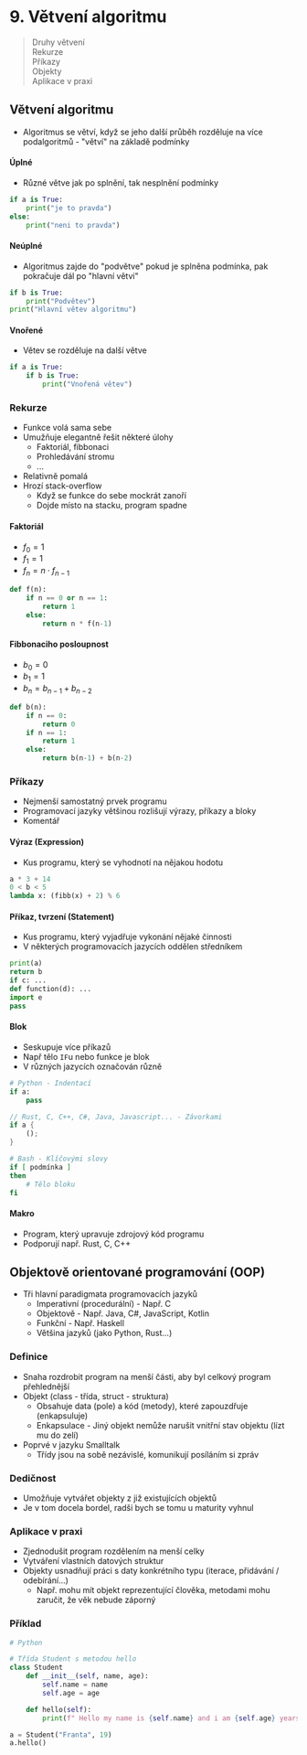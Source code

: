 # 9. Větvení algoritmu

> Druhy větvení \
> Rekurze \
> Příkazy \
> Objekty \
> Aplikace v praxi

## Větvení algoritmu

- Algoritmus se větví, když se jeho další průběh rozděluje na více podalgoritmů - "větví" na základě podmínky

#### Úplné

- Různé větve jak po splnění, tak nesplnění podmínky

```python
if a is True:
    print("je to pravda")
else:
    print("neni to pravda")
```

#### Neúplné

- Algoritmus zajde do "podvětve" pokud je splněna podmínka, pak pokračuje dál po "hlavní větvi"

```python
if b is True:
    print("Podvětev")
print("Hlavní větev algoritmu")
```

#### Vnořené

- Větev se rozděluje na další větve

```python
if a is True:
    if b is True:
        print("Vnořená větev")
```

### Rekurze

- Funkce volá sama sebe
- Umužňuje elegantně řešit některé úlohy
  - Faktoriál, fibbonaci
  - Prohledávání stromu
  - ...
- Relativně pomalá
- Hrozí stack-overflow
  - Když se funkce do sebe mockrát zanoří
  - Dojde místo na stacku, program spadne

#### Faktoriál

- $f_0 = 1$
- $f_1 = 1$
- $f_n = n \cdot f_{n-1}$

```python
def f(n):
    if n == 0 or n == 1:
        return 1
    else:
        return n * f(n-1)
```

#### Fibbonaciho posloupnost

- $b_0 = 0$
- $b_1 = 1$
- $b_n = b_{n-1} + b_{n-2}$

```python
def b(n):
    if n == 0:
        return 0
    if n == 1:
        return 1
    else:
        return b(n-1) + b(n-2)
```

### Příkazy

- Nejmenší samostatný prvek programu
- Programovací jazyky většinou rozlišují výrazy, příkazy a bloky
- Komentář

#### Výraz (Expression)

- Kus programu, který se vyhodnotí na nějakou hodotu

```python
a * 3 + 14
0 < b < 5
lambda x: (fibb(x) + 2) % 6
```

#### Příkaz, tvrzení (Statement)

- Kus programu, který vyjadřuje vykonání nějaké činnosti
- V některých programovacích jazycích oddělen středníkem

```python
print(a)
return b
if c: ...
def function(d): ...
import e
pass
```

#### Blok

- Seskupuje více příkazů
- Např tělo `IF`u nebo funkce je blok
- V různých jazycích označován různě

```python
# Python - Indentací
if a:
    pass
```

```rust
// Rust, C, C++, C#, Java, Javascript... - Závorkami
if a {
    ();
}
```

```bash
# Bash - Klíčovými slovy
if [ podmínka ]
then
    # Tělo bloku
fi
```

#### Makro

- Program, který upravuje zdrojový kód programu
- Podporují např. Rust, C, C++

## Objektově orientované programování (OOP)

- Tři hlavní paradigmata programovacích jazyků
  - Imperativní (procedurální) - Např. C
  - Objektově - Např. Java, C#, JavaScript, Kotlin
  - Funkční - Např. Haskell
  - Většina jazyků (jako Python, Rust...)

### Definice

- Snaha rozdrobit program na menší části, aby byl celkový program přehlednější
- Objekt (class - třída, struct - struktura)
  - Obsahuje data (pole) a kód (metody), které zapouzdřuje (enkapsuluje)
  - Enkapsulace - Jiný objekt nemůže narušit vnitřní stav objektu (lízt mu do zelí)
- Poprvé v jazyku Smalltalk
  - Třídy jsou na sobě nezávislé, komunikují posíláním si zpráv

### Dedičnost

- Umožňuje vytvářet objekty z již existujících objektů
- Je v tom docela bordel, radši bych se tomu u maturity vyhnul

### Aplikace v praxi

- Zjednodušit program rozdělením na menší celky
- Vytváření vlastních datových struktur
- Objekty usnadňují práci s daty konkrétního typu (iterace, přidávání / odebírání...)
  - Např. mohu mít objekt reprezentující člověka, metodami mohu zaručit, že věk nebude záporný

### Příklad

```python
# Python

# Třída Student s metodou hello
class Student
    def __init__(self, name, age):
        self.name = name
        self.age = age

    def hello(self):
        print(f" Hello my name is {self.name} and i am {self.age} years old")

a = Student("Franta", 19)
a.hello()
```

